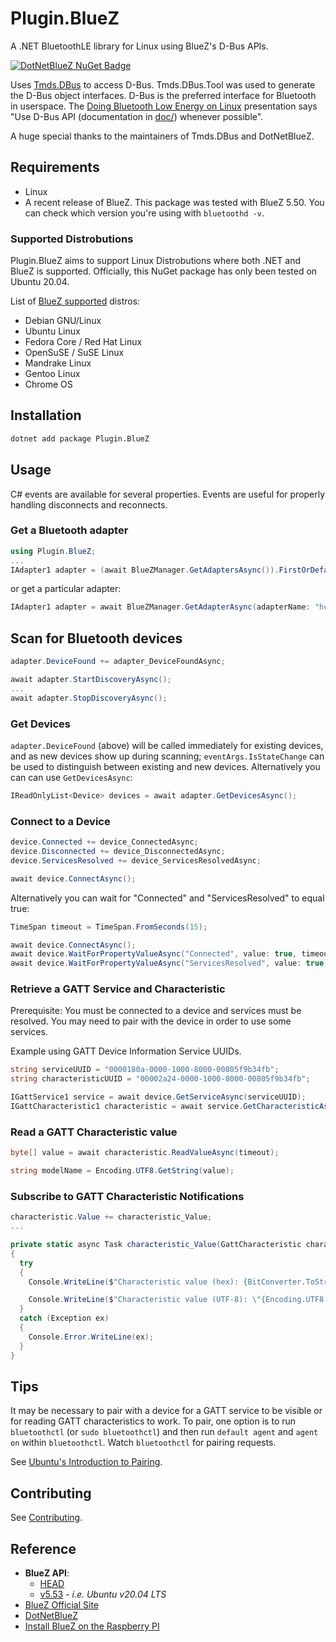 # Plugin.BlueZ

A .NET BluetoothLE library for Linux using BlueZ's D-Bus APIs.

[![DotNetBlueZ NuGet Badge](https://buildstats.info/nuget/Plugin.BlueZ?dWidth=70&includePreReleases=true)](https://www.nuget.org/packages/Plugin.BlueZ/)

Uses [Tmds.DBus](https://github.com/tmds/Tmds.DBus) to access D-Bus. Tmds.DBus.Tool was used to generate the D-Bus object interfaces. D-Bus is the preferred interface for Bluetooth in userspace. The [Doing Bluetooth Low Energy on Linux](https://elinux.org/images/3/32/Doing_Bluetooth_Low_Energy_on_Linux.pdf) presentation says "Use D-Bus API (documentation in [doc/]((https://git.kernel.org/pub/scm/bluetooth/bluez.git/tree/doc))) whenever possible".

A huge special thanks to the maintainers of Tmds.DBus and DotNetBlueZ.

## Requirements

* Linux
* A recent release of BlueZ. This package was tested with BlueZ 5.50. You can check which version you're using with `bluetoothd -v`.

### Supported Distrobutions

Plugin.BlueZ aims to support Linux Distrobutions where both .NET and BlueZ is supported. Officially, this NuGet package has only been tested on Ubuntu 20.04.

List of [BlueZ supported](http://www.bluez.org/about/) distros:

* Debian GNU/Linux
* Ubuntu Linux
* Fedora Core / Red Hat Linux
* OpenSuSE / SuSE Linux
* Mandrake Linux
* Gentoo Linux
* Chrome OS

## Installation

```bash
dotnet add package Plugin.BlueZ
```

## Usage

C# events are available for several properties. Events are useful for properly handling disconnects and reconnects.

### Get a Bluetooth adapter

```C#
using Plugin.BlueZ;
...
IAdapter1 adapter = (await BlueZManager.GetAdaptersAsync()).FirstOrDefault();
```

or get a particular adapter:

```C#
IAdapter1 adapter = await BlueZManager.GetAdapterAsync(adapterName: "hci0");
```

## Scan for Bluetooth devices

```C#
adapter.DeviceFound += adapter_DeviceFoundAsync;

await adapter.StartDiscoveryAsync();
...
await adapter.StopDiscoveryAsync();
```

### Get Devices

`adapter.DeviceFound` (above) will be called immediately for existing devices, and as new devices show up during scanning; `eventArgs.IsStateChange` can be used to distinguish between existing and new devices. Alternatively you can can use `GetDevicesAsync`:

```C#
IReadOnlyList<Device> devices = await adapter.GetDevicesAsync();
```

### Connect to a Device

```C#
device.Connected += device_ConnectedAsync;
device.Disconnected += device_DisconnectedAsync;
device.ServicesResolved += device_ServicesResolvedAsync;

await device.ConnectAsync();
```

Alternatively you can wait for "Connected" and "ServicesResolved" to equal true:

```C#
TimeSpan timeout = TimeSpan.FromSeconds(15);

await device.ConnectAsync();
await device.WaitForPropertyValueAsync("Connected", value: true, timeout);
await device.WaitForPropertyValueAsync("ServicesResolved", value: true, timeout);

```

### Retrieve a GATT Service and Characteristic

Prerequisite: You must be connected to a device and services must be resolved. You may need to pair with the device in order to use some services.

Example using GATT Device Information Service UUIDs.

```C#
string serviceUUID = "0000180a-0000-1000-8000-00805f9b34fb";
string characteristicUUID = "00002a24-0000-1000-8000-00805f9b34fb";

IGattService1 service = await device.GetServiceAsync(serviceUUID);
IGattCharacteristic1 characteristic = await service.GetCharacteristicAsync(characteristicUUID);
```

### Read a GATT Characteristic value

```C#
byte[] value = await characteristic.ReadValueAsync(timeout);

string modelName = Encoding.UTF8.GetString(value);
```

### Subscribe to GATT Characteristic Notifications

```C#
characteristic.Value += characteristic_Value;
...

private static async Task characteristic_Value(GattCharacteristic characteristic, GattCharacteristicValueEventArgs e)
{
  try
  {
    Console.WriteLine($"Characteristic value (hex): {BitConverter.ToString(e.Value)}");

    Console.WriteLine($"Characteristic value (UTF-8): \"{Encoding.UTF8.GetString(e.Value)}\"");
  }
  catch (Exception ex)
  {
    Console.Error.WriteLine(ex);
  }
}
```

## Tips

It may be necessary to pair with a device for a GATT service to be visible or for reading GATT characteristics to work. To pair, one option is to run `bluetoothctl` (or `sudo bluetoothctl`)
and then run `default agent` and `agent on` within `bluetoothctl`. Watch `bluetoothctl` for pairing requests.

See [Ubuntu's Introduction to Pairing](https://core.docs.ubuntu.com/en/stacks/bluetooth/bluez/docs/reference/pairing/introduction).

## Contributing

See [Contributing](./github/CONTRIBUTING.md).

## Reference

* **BlueZ API**:
  * [HEAD](https://git.kernel.org/pub/scm/bluetooth/bluez.git/tree/doc)
  * [v5.53](https://git.kernel.org/pub/scm/bluetooth/bluez.git/tree/doc?h=5.53) - _i.e. Ubuntu v20.04 LTS_
* [BlueZ Official Site](http://www.bluez.org/)
* [DotNetBlueZ](https://www.nuget.org/packages/HashtagChris.DotNetBlueZ/)
* [Install BlueZ on the Raspberry PI](https://learn.adafruit.com/install-bluez-on-the-raspberry-pi/overview)
